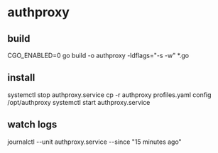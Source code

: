# authproxy

## build
CGO_ENABLED=0 go build -o authproxy -ldflags="-s -w" *.go

## install
systemctl stop authproxy.service
cp -r authproxy profiles.yaml config /opt/authproxy 
systemctl start authproxy.service

## watch logs
journalctl --unit authproxy.service --since "15 minutes ago"